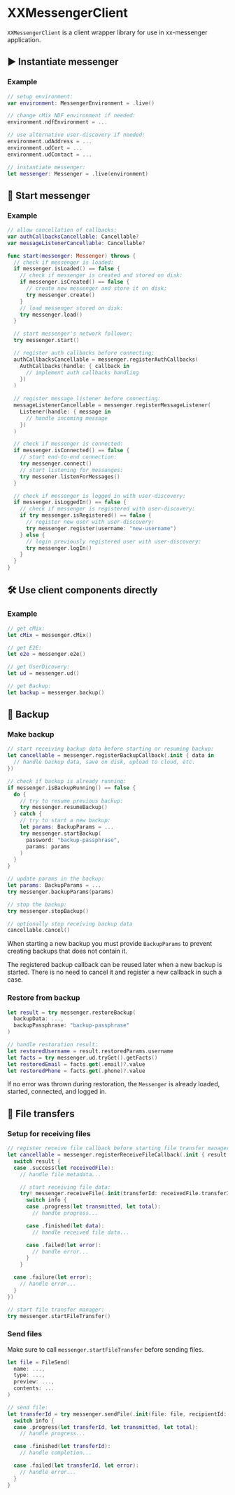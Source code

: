 # XXMessengerClient

`XXMessengerClient` is a client wrapper library for use in xx-messenger application.

## ▶️ Instantiate messenger

### Example

```swift
// setup environment:
var environment: MessengerEnvironment = .live()

// change cMix NDF environment if needed:
environment.ndfEnvironment = ...

// use alternative user-discovery if needed:
environment.udAddress = ...
environment.udCert = ...
environment.udContact = ...

// instantiate messenger:
let messenger: Messenger = .live(environment)
```

## 🚀 Start messenger

### Example

```swift
// allow cancellation of callbacks:
var authCallbacksCancellable: Cancellable?
var messageListenerCancellable: Cancellable?

func start(messenger: Messenger) throws {
  // check if messenger is loaded:
  if messenger.isLoaded() == false {
    // check if messenger is created and stored on disk:
    if messenger.isCreated() == false {
      // create new messenger and store it on disk:
      try messenger.create()
    }
    // load messenger stored on disk:
    try messenger.load()
  }

  // start messenger's network follower:
  try messenger.start()

  // register auth callbacks before connecting:
  authCallbacksCancellable = messenger.registerAuthCallbacks(
    AuthCallbacks(handle: { callback in
      // implement auth callbacks handling
    })
  )
  
  // register message listener before connecting:
  messageListenerCancellable = messenger.registerMessageListener(
  	Listener(handle: { message in
  	  // handle incoming message
  	})
  )

  // check if messenger is connected:
  if messenger.isConnected() == false {
    // start end-to-end connection:
    try messenger.connect()
    // start listening for messanges:
    try messener.listenForMessages()
  }

  // check if messenger is logged in with user-discovery:
  if messenger.isLoggedIn() == false {
    // check if messenger is registered with user-discovery:
    if try messenger.isRegistered() == false {
      // register new user with user-discovery:
      try messenger.register(username: "new-username")
    } else {
      // login previously registered user with user-discovery:
      try messenger.logIn()
    }
  }
}
```

## 🛠 Use client components directly

### Example

```swift
// get cMix:
let cMix = messenger.cMix()

// get E2E:
let e2e = messenger.e2e()

// get UserDicovery:
let ud = messenger.ud()

// get Backup:
let backup = messenger.backup()
```

## 💾 Backup

### Make backup

```swift
// start receiving backup data before starting or resuming backup:
let cancellable = messenger.registerBackupCallback(.init { data in
  // handle backup data, save on disk, upload to cloud, etc.
})

// check if backup is already running:
if messenger.isBackupRunning() == false {
  do {
    // try to resume previous backup:
    try messenger.resumeBackup()
  } catch {
    // try to start a new backup:
    let params: BackupParams = ...
    try messenger.startBackup(
      password: "backup-passphrase",
      params: params
    )
  }
}

// update params in the backup:
let params: BackupParams = ...
try messenger.backupParams(params)

// stop the backup:
try messenger.stopBackup()

// optionally stop receiving backup data
cancellable.cancel()
```

When starting a new backup you must provide `BackupParams` to prevent creating backups that does not contain it.

The registered backup callback can be reused later when a new backup is started. There is no need to cancel it and register a new callback in such a case.

### Restore from backup

```swift
let result = try messenger.restoreBackup(
  backupData: ...,
  backupPassphrase: "backup-passphrase"
)

// handle restoration result:
let restoredUsername = result.restoredParams.username
let facts = try messenger.ud.tryGet().getFacts()
let restoredEmail = facts.get(.email)?.value
let restoredPhone = facts.get(.phone)?.value
```

If no error was thrown during restoration, the `Messenger` is already loaded, started, connected, and logged in.

## 🚢 File transfers

### Setup for receiving files

```swift
// register receive file callback before starting file transfer manager:
let cancellable = messenger.registerReceiveFileCallback(.init { result in
  switch result {
  case .success(let receivedFile):
    // handle file metadata...

    // start receiving file data:
    try! messenger.receiveFile(.init(transferId: receivedFile.transferId)) { info in
      switch info {
      case .progress(let transmitted, let total):
        // handle progress...

      case .finished(let data):
        // handle received file data...

      case .failed(let error):
        // handle error...
      }
    }

  case .failure(let error):
    // handle error...
  }
})

// start file transfer manager:
try messenger.startFileTransfer()
```

### Send files

Make sure to call `messenger.startFileTransfer` before sending files.

```swift
let file = FileSend(
  name: ...,
  type: ...,
  preview: ...,
  contents: ...
)

// send file:
let transferId = try messenger.sendFile(.init(file: file, recipientId: ...)) { info in
  switch info {
  case .progress(let transferId, let transmitted, let total):
    // handle progress...

  case .finished(let transferId):
    // handle completion...

  case .failed(let transferId, let error):
    // handle error...
  }
}
```
